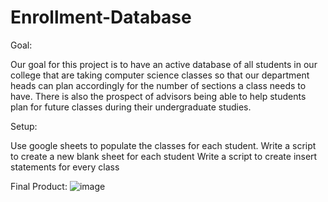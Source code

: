 # Enrollment-Database
Goal:

Our goal for this project is to have an active database of all students in our college that are taking computer science classes so that our department heads can plan accordingly for the number of sections a class needs to have. There is also the prospect of advisors being able to help students plan for future classes during their undergraduate studies.

Setup:

Use google sheets to populate the classes for each student.
Write a script to create a new blank sheet for each student
Write a script to create insert statements for every class

Final Product:
![image](https://github.com/user-attachments/assets/33d85f63-e5e0-48be-88a4-c29fd447016b)
